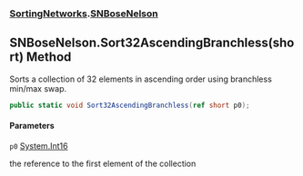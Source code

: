 ### [SortingNetworks](SortingNetworks.md 'SortingNetworks').[SNBoseNelson](SortingNetworks.SNBoseNelson.md 'SortingNetworks.SNBoseNelson')

## SNBoseNelson.Sort32AscendingBranchless(short) Method

Sorts a collection of 32 elements in ascending order using branchless min/max swap.

```csharp
public static void Sort32AscendingBranchless(ref short p0);
```
#### Parameters

<a name='SortingNetworks.SNBoseNelson.Sort32AscendingBranchless(short).p0'></a>

`p0` [System.Int16](https://docs.microsoft.com/en-us/dotnet/api/System.Int16 'System.Int16')

the reference to the first element of the collection